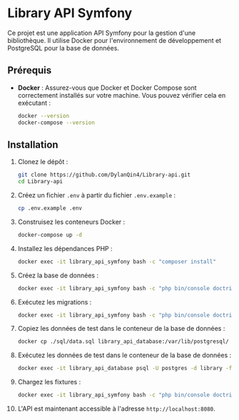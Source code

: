 # Library API Symfony

Ce projet est une application API Symfony pour la gestion d'une bibliothèque. Il utilise Docker pour l'environnement de développement et PostgreSQL pour la base de données.

## Prérequis

- **Docker** : Assurez-vous que Docker et Docker Compose sont correctement installés sur votre machine. Vous pouvez vérifier cela en exécutant :
  ```bash
  docker --version
  docker-compose --version

## Installation

1. Clonez le dépôt :
   ```bash
   git clone https://github.com/DylanQin4/Library-api.git
   cd Library-api
    ```
2. Créez un fichier `.env` à partir du fichier `.env.example` :

    ```bash
    cp .env.example .env
    ```
3. Construisez les conteneurs Docker :

    ```bash
    docker-compose up -d
    ```
   
4. Installez les dépendances PHP :

    ```bash
    docker exec -it library_api_symfony bash -c "composer install"
    ```
   
5. Créez la base de données :

    ```bash
    docker exec -it library_api_symfony bash -c "php bin/console doctrine:database:create"
    ```
   
6. Exécutez les migrations :

    ```bash
    docker exec -it library_api_symfony bash -c "php bin/console doctrine:migrations:migrate"
    ```

7. Copiez les données de test dans le conteneur de la base de données :

    ```bash
   docker cp ./sql/data.sql library_api_database:/var/lib/postgresql/
    ```
   
8. Exécutez les données de test dans le conteneur de la base de données :

    ```bash
   docker exec -it library_api_database psql -U postgres -d library -f /var/lib/postgresql/data.sql
    ```
   
9. Chargez les fixtures :

    ```bash
    docker exec -it library_api_symfony bash -c "php bin/console doctrine:fixtures:load"
    ```
   
10. L'API est maintenant accessible à l'adresse `http://localhost:8080`.